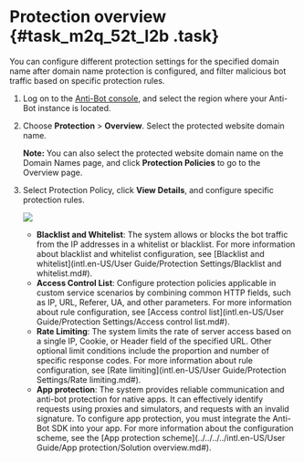# Protection overview {#task_m2q_52t_l2b .task}

You can configure different protection settings for the specified domain name after domain name protection is configured, and filter malicious bot traffic based on specific protection rules.

1.  Log on to the [Anti-Bot console](https://yundun.console.aliyun.com/?p=antibot), and select the region where your Anti-Bot instance is located. 
2.  Choose **Protection** \> **Overview**. Select the protected website domain name. 

    **Note:** You can also select the protected website domain name on the Domain Names page, and click **Protection Policies** to go to the Overview page.

3.  Select Protection Policy, click **View Details**, and configure specific protection rules. 

    ![](http://static-aliyun-doc.oss-cn-hangzhou.aliyuncs.com/assets/img/15823/15564463087159_en-US.png)

    -   **Blacklist and Whitelist**: The system allows or blocks the bot traffic from the IP addresses in a whitelist or blacklist. For more information about blacklist and whitelist configuration, see [Blacklist and whitelist](intl.en-US/User Guide/Protection Settings/Blacklist and whitelist.md#).
    -   **Access Control List**: Configure protection policies applicable in custom service scenarios by combining common HTTP fields, such as IP, URL, Referer, UA, and other parameters. For more information about rule configuration, see [Access control list](intl.en-US/User Guide/Protection Settings/Access control list.md#).
    -   **Rate Limiting**: The system limits the rate of server access based on a single IP, Cookie, or Header field of the specified URL. Other optional limit conditions include the proportion and number of specific response codes. For more information about rule configuration, see [Rate limiting](intl.en-US/User Guide/Protection Settings/Rate limiting.md#).
    -   **App protection**: The system provides reliable communication and anti-bot protection for native apps. It can effectively identify requests using proxies and simulators, and requests with an invalid signature. To configure app protection, you must integrate the Anti-Bot SDK into your app. For more information about the configuration scheme, see the [App protection scheme](../../../../intl.en-US/User Guide/App protection/Solution overview.md#).

